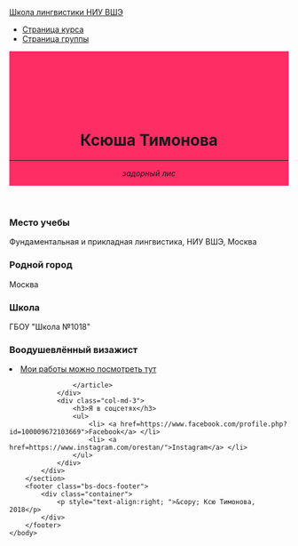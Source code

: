 <!DOCTYPE html>

<html>
	<head>
		<title>Личная страница Ксюши Тимоновой</title>
	 	<meta name="viewport" content="width=device-width, initial-scale=1.0">
		<meta charset="utf-8">
		<meta name="description" content="Личная страница и контакты">
		<!-- Bootstrap Core CSS -->
    	<link href="https://maxcdn.bootstrapcdn.com/bootstrap/3.3.7/css/bootstrap.min.css" rel="stylesheet" media="screen">
	</head>
	<body>
		<nav id="mainNav" class="navbar navbar-default navbar-fixed-top navbar-custom">
			<div class="container"> 
				<div class="navbar-header"> 
					<a href="https://ling.hse.ru/" class="navbar-brand">Школа лингвистики НИУ ВШЭ</a> 
				</div> 
				<nav class="collapse navbar-collapse" id="bs-navbar"> 
					<ul class="nav navbar-nav navbar-right"> 
						<li> <a href="https://lingvocodes.github.io/HSEinfo/ba-ling-2018/index.html">Страница курса</a> </li> 
						<li> <a href="https://lingvocodes.github.io/HSEinfo/ba-ling-2018/baling_2018_1.html">Страница группы</a> </li> 
					</ul>
				</nav> 
			</div>
		</nav>
		<header style="background-color:#FE2E64; padding-top:70px; "> 
			<div class="container"> 
				<div class="row">
					<div class="col-md-4">
						<br/><br/>
						<h1>Ксюша Тимонова</h1>
						<hr>
						<p><i>задорный лис</i></p> 
	                </div>
					<div class="col-md-4">
        	            <img src="https://www.instagram.com/p/BnRHZyGnxDS/?utm_source=ig_web_copy_link" alt="">
					</div>
	            </div>
			</div>
		</header>
		<section id="portfolio">
			<div class="container">
				<div class="col-md-3">
					<article>
						<h3>Место учебы</h2>
						<p>Фундаментальная и прикладная лингвистика, НИУ ВШЭ, Москва</p>
					</article>
					<article>
						<h3>Родной город</h2>
						<p>Москва</p>
					</article>
					<article>
						<h3>Школа</h2>
						<p>ГБОУ "Школа №1018"</p>
					</article>
				</div>
				<div class="col-md-6">
					<article>
						<h3>Воодушевлённый визажист</h2>
						<li> <a href="https://www.instagram.com/orestan.mua/">Мои работы можно посмотреть тут</a> </li>
					
					</article>
				</div>
				<div class="col-md-3">
					<h3>Я в соцсетях</h3>
					<ul>
					    <li> <a href=https://www.facebook.com/profile.php?id=100009672103669">Facebook</a> </li> 
						<li> <a href=https://www.instagram.com/orestan/">Instagram</a> </li> 
					</ul>
				</div>
			</div>
		</section>
		<footer class="bs-docs-footer"> 
			<div class="container"> 
				<p style="text-align:right; ">&copy; Ксю Тимонова, 2018</p> 
			</div>
		</footer>
	</body>
</html>
